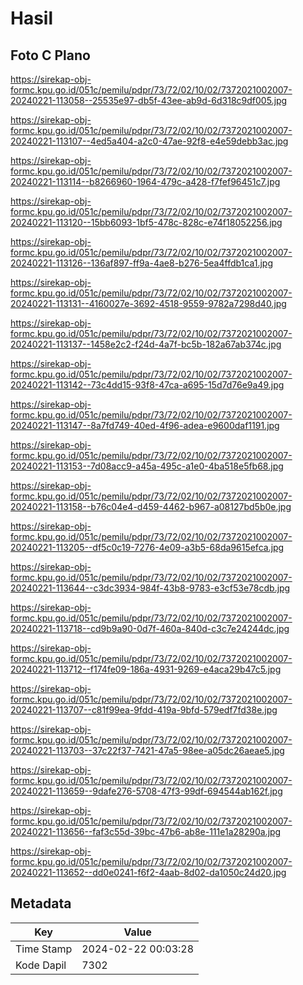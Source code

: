 # Hasil

## Foto C Plano

https://sirekap-obj-formc.kpu.go.id/051c/pemilu/pdpr/73/72/02/10/02/7372021002007-20240221-113058--25535e97-db5f-43ee-ab9d-6d318c9df005.jpg

https://sirekap-obj-formc.kpu.go.id/051c/pemilu/pdpr/73/72/02/10/02/7372021002007-20240221-113107--4ed5a404-a2c0-47ae-92f8-e4e59debb3ac.jpg

https://sirekap-obj-formc.kpu.go.id/051c/pemilu/pdpr/73/72/02/10/02/7372021002007-20240221-113114--b8266960-1964-479c-a428-f7fef96451c7.jpg

https://sirekap-obj-formc.kpu.go.id/051c/pemilu/pdpr/73/72/02/10/02/7372021002007-20240221-113120--15bb6093-1bf5-478c-828c-e74f18052256.jpg

https://sirekap-obj-formc.kpu.go.id/051c/pemilu/pdpr/73/72/02/10/02/7372021002007-20240221-113126--136af897-ff9a-4ae8-b276-5ea4ffdb1ca1.jpg

https://sirekap-obj-formc.kpu.go.id/051c/pemilu/pdpr/73/72/02/10/02/7372021002007-20240221-113131--4160027e-3692-4518-9559-9782a7298d40.jpg

https://sirekap-obj-formc.kpu.go.id/051c/pemilu/pdpr/73/72/02/10/02/7372021002007-20240221-113137--1458e2c2-f24d-4a7f-bc5b-182a67ab374c.jpg

https://sirekap-obj-formc.kpu.go.id/051c/pemilu/pdpr/73/72/02/10/02/7372021002007-20240221-113142--73c4dd15-93f8-47ca-a695-15d7d76e9a49.jpg

https://sirekap-obj-formc.kpu.go.id/051c/pemilu/pdpr/73/72/02/10/02/7372021002007-20240221-113147--8a7fd749-40ed-4f96-adea-e9600daf1191.jpg

https://sirekap-obj-formc.kpu.go.id/051c/pemilu/pdpr/73/72/02/10/02/7372021002007-20240221-113153--7d08acc9-a45a-495c-a1e0-4ba518e5fb68.jpg

https://sirekap-obj-formc.kpu.go.id/051c/pemilu/pdpr/73/72/02/10/02/7372021002007-20240221-113158--b76c04e4-d459-4462-b967-a08127bd5b0e.jpg

https://sirekap-obj-formc.kpu.go.id/051c/pemilu/pdpr/73/72/02/10/02/7372021002007-20240221-113205--df5c0c19-7276-4e09-a3b5-68da9615efca.jpg

https://sirekap-obj-formc.kpu.go.id/051c/pemilu/pdpr/73/72/02/10/02/7372021002007-20240221-113644--c3dc3934-984f-43b8-9783-e3cf53e78cdb.jpg

https://sirekap-obj-formc.kpu.go.id/051c/pemilu/pdpr/73/72/02/10/02/7372021002007-20240221-113718--cd9b9a90-0d7f-460a-840d-c3c7e24244dc.jpg

https://sirekap-obj-formc.kpu.go.id/051c/pemilu/pdpr/73/72/02/10/02/7372021002007-20240221-113712--f174fe09-186a-4931-9269-e4aca29b47c5.jpg

https://sirekap-obj-formc.kpu.go.id/051c/pemilu/pdpr/73/72/02/10/02/7372021002007-20240221-113707--c81f99ea-9fdd-419a-9bfd-579edf7fd38e.jpg

https://sirekap-obj-formc.kpu.go.id/051c/pemilu/pdpr/73/72/02/10/02/7372021002007-20240221-113703--37c22f37-7421-47a5-98ee-a05dc26aeae5.jpg

https://sirekap-obj-formc.kpu.go.id/051c/pemilu/pdpr/73/72/02/10/02/7372021002007-20240221-113659--9dafe276-5708-47f3-99df-694544ab162f.jpg

https://sirekap-obj-formc.kpu.go.id/051c/pemilu/pdpr/73/72/02/10/02/7372021002007-20240221-113656--faf3c55d-39bc-47b6-ab8e-111e1a28290a.jpg

https://sirekap-obj-formc.kpu.go.id/051c/pemilu/pdpr/73/72/02/10/02/7372021002007-20240221-113652--dd0e0241-f6f2-4aab-8d02-da1050c24d20.jpg


## Metadata

| Key        | Value               |
| ---------- | ------------------- |
| Time Stamp | 2024-02-22 00:03:28 |
| Kode Dapil | 7302                |



